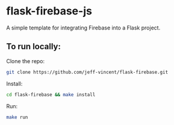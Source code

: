 # flask-firebase-js

A simple template for integrating Firebase into a Flask project. 

## To run locally:

Clone the repo:
```bash
git clone https://github.com/jeff-vincent/flask-firebase.git
```

Install:
```bash
cd flask-firebase && make install
```

Run:
```bash
make run
```
